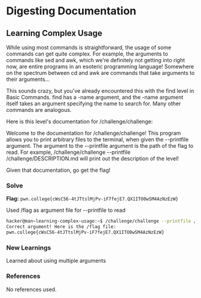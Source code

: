 # Digesting Documentation

## Learning Complex Usage
While using most commands is straightforward, the usage of some commands can get quite complex. For example, the arguments to commands like sed and awk, which we're definitely not getting into right now, are entire programs in an esoteric programming language! Somewhere on the spectrum between cd and awk are commands that take arguments to their arguments...

This sounds crazy, but you've already encountered this with the find level in Basic Commands. find has a -name argument, and the -name argument itself takes an argument specifying the name to search for. Many other commands are analogous.

Here is this level's documentation for /challenge/challenge:

Welcome to the documentation for /challenge/challenge! This program allows you to print arbitrary files to the terminal, when given the --printfile argument. The argument to the --printfile argument is the path of the flag to read. For example, /challenge/challenge --printfile /challenge/DESCRIPTION.md will print out the description of the level!

Given that documentation, go get the flag!

### Solve
**Flag:** `pwn.college{cWsC56-4tJTtslMjPv-iF7fejE7.QX1ITO0wSM4AzNzEzW}`

Used /flag as argument file for --printfile to read

```bash
hacker@man~learning-complex-usage:~$ /challenge/challenge --printfile /flag
Correct argument! Here is the /flag file:
pwn.college{cWsC56-4tJTtslMjPv-iF7fejE7.QX1ITO0wSM4AzNzEzW}
```

### New Learnings
Learned about using multiple arguments

### References 
No references used.
